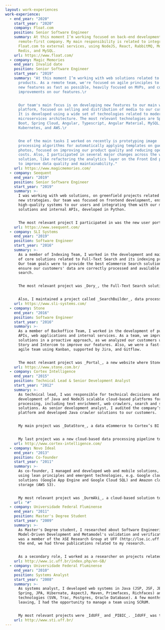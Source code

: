 ```yaml
---
layout: work-experiences
work-experience:
  - end_year: "2020"
    start_year: "2020"
    company: Float.com
    position: Senior Software Engineer
    summary: At this moment I’m working focused on back-end development, for a
      remote-first company. My main responsibility is related to integrate
      Float.com to external services, using NodeJS, React, RabbitMQ, MongoDB,
      Redis, and MySQL.
    url: https://www.float.com/
  - company: Magic Memories
    end_year: Invalid date
    position: Senior Software Engineer
    start_year: "2019"
    summary: "At this moment I’m working with web solutions related to our new
      products. As a remote team, we're focused on agile principles to deliver
      new features as fast as possible, heavily focused on MVPs, and continuous
      improvements on our features.\r


      Our team's main focus is on developing new features to our main web
      platform, focused on selling and distribution of media to our customers.
      It is developed using a wide set of technologies related to modern web and
      microservices architecture. The most relevant technologies are Spring
      Boot, Spring Cloud, Angular, Typescript, Angular Material, MySQL, Redis,
      Kubernetes, and AWS.\r


      One of the main tasks I worked on recently is prototyping image
      processing algorithms for automatically applying templates on guest
      photos, focused on improving our product quality and reducing operational
      costs. Also, I participated in several major changes across the whole
      solution, like refactoring the analytics layer on the Front End project,
      to improve data quality and maintainability."
    url: https://www.magicmemories.com/
  - company: Seequent
    end_year: "2019"
    position: Senior Software Engineer
    start_year: "2019"
    summary: >-
      I was working with web solutions, on greenfield projects related to its
      new strategies. Our team was focused on frontend development, ensuring
      high-quality systems to our users and integrating them with our modeling
      solutions and internal APIs, developed in Python.


      The most relevant project I participated in was the new user portal. It allows users to manage projects, events, and integrations related to Leapfrog. It is developed using React, Redux, Material UI, and Typescript. Other projects included shared UI components and API integrations, using a similar set of technologies. Also, they were maintained across distributed teams located in New Zealand and Canada.
    url: https://www.seequent.com/
  - company: SLI Systems
    end_year: "2019"
    position: Software Engineer
    start_year: "2016"
    summary: >-
      As a member of Indexing Team, I worked in the development and maintenance
      of core solutions related to Full-Text Search and its indexing process.
      Our team goals were to provide the best eCommerce Search solution and
      ensure our customers' data are correctly processed and available for
      search.


      The most relevant project was _Dory_, the Full-Text Search solution used by its clients. Its technology stack was Java 8, Apache Lucene, Apache Solr, and Grizzly. One of the most important achievements I participated was prototyping a highly optimized Dory version for Near Real Time Indexing relying on Apache Kafka and several microservices for transforming, monitoring and inserting data to search servers.


      Also, I maintained a project called _SearchBuilder_, data processing pipeline responsible for consuming clients' data and transforming it into valid Search Indexes. Its technology stack was Java 8, RabbitMQ and CDH, Cloudera's distribution of Apache Hadoop.
    url: https://www.sli-systems.com/
  - company: Stone
    end_year: "2016"
    position: Software Engineer
    start_year: "2016"
    summary: >-
      As a member of Backoffice Team, I worked in the development of public
      APIs, web applications and internal services. As a team, we improved our
      solutions in a proactive approach, as we analyzed our customers using Full
      Story and Intercom to improve our features. Also, we were a fast-paced
      agile team using Kanban, supported by Jira, and Gitflow.


      The most relevant project was _Portal_, a new website where Stone clients can manage and validate their transactions. This project consisted of a UI using AngularJS, several microservices written in NodeJS and C#, and data stored on SQL Server. Before leaving the company, I developed prototypes using Redis and RethinkDB to improve overall performance.
    url: https://www.stone.com.br/
  - company: Cortex Intelligence
    end_year: "2015"
    position: Technical Lead & Senior Development Analyst
    start_year: "2012"
    summary: >-
      As technical lead, I was responsible for technical decisions and
      development of Java and NodeJS scalable cloud-based platforms for data
      processing, including text enrichment, web crawlers, search and storage
      solutions. As senior development analyst, I audited the company’s BI
      platform and developed Java crawler solutions to our customers.


      My main project was _DataStore_, a data eCommerce to Cortex’s BI solution to manage and process distinct data types from internal and external providers. Its main features were real-time subscription simulation, historical purchase, and real-time data distribution. It is a cloud-based platform using Amazon cloud solutions, e.g., EC2, Elastic Beanstalk, RDS and S3. Its technology stack was Java, Spring, NodeJS, AngularJS, RabbitMQ, Elasticsearch, PostgreSQL and RethinkDB.


      My last project was a new cloud-based data processing pipeline to crawl and transform data to _DataStore_. Its main goal was to unify all data sources provided by Cortex Intelligence in one solution. Data pipeline was developed using Spring XD, RabbitMQ and PostgreSQL. Crawlers were developed on Python using Scrapy and custom solutions written on Java. Integration between crawlers and the data pipeline relied on AWS SQS and AWS Kinesis. Elasticsearch and Kibana were used to monitor data quality and errors.
    url: http://www.cortex-intelligence.com/
  - company: Novo Ideal
    end_year: "2013"
    position: Co-founder
    start_year: "2011"
    summary: >-
      As co-founder, I managed and developed web and mobile solutions, both
      using lean principles and emergent technologies, e.g. Google cloud
      solutions (Google App Engine and Google Cloud SQL) and Amazon cloud
      storage (AWS S3).


      My most relevant project was _DurmAki_, a cloud-based solution to rent rooms for students and events, e.g., carnival and conferences. It was implemented using Play Framework and deployed on Google cloud infrastructure.
    url: "#"
  - company: Universidade Federal Fluminense
    end_year: "2011"
    position: Master's Degree Student
    start_year: "2009"
    summary: >-
      As Master's Degree student, I researched about Software Engineering,
      Model-Driven Development and Metamodel's validation and verification. I
      was a member of the λSE Research Group at UFF (http://lse.ic.uff.br). In
      the end, we had three publications related to my research.


      As a secondary role, I worked as a researcher on projects related to Model-Driven Development and Metamodel's validation and verification in oilfield (Schlumberger Brasil Research & Geoengineering Center) and mobile industries (APPI Tecnologia S/A).
    url: http://www.ic.uff.br/index.php/en-GB/
  - company: Universidade Federal Fluminense
    end_year: "2010"
    position: Systems Analyst
    start_year: "2008"
    summary: >-
      As systems analyst, I developed web systems in Java (JSP, JSF, JBoss Seam,
      Spring, JPA, Hibernate, AspectJ, Maven, Primefaces, Richfaces) and other
      technologies (SVN, Trac, Postgres, Oracle Database). A few months before
      leaving, I had the opportunity to manage a team using SCRUM.


      My most relevant projects were _IdUFF_ and _PIBIC_. _IdUFF_ was the academic system at UFF and I worked at the online class enrollment, with around 5000 students accessing during one week each semester. _PIBIC_ is the institutional scientific initiation scholarship program given by CNPQ and I worked managing and developing a web system to manage all scholarship available at UFF.
    url: http://www.sti.uff.br/
---
```

